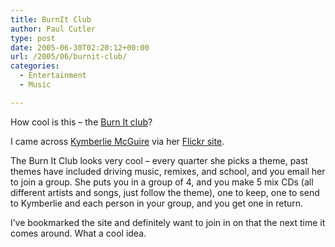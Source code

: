```yaml
---
title: BurnIt Club
author: Paul Cutler
type: post
date: 2005-06-30T02:20:12+00:00
url: /2005/06/burnit-club/
categories:
  - Entertainment
  - Music

---
```

How cool is this &#8211; the [Burn It club][1]?

I came across [Kymberlie McGuire][2] via her [Flickr site][3].

The Burn It Club looks very cool &#8211; every quarter she picks a theme, past themes have included driving music, remixes, and school, and you email her to join a group. She puts you in a group of 4, and you make 5 mix CDs (all different artists and songs, just follow the theme), one to keep, one to send to Kymberlie and each person in your group, and you get one in return.

I&#8217;ve bookmarked the site and definitely want to join in on that the next time it comes around. What a cool idea.

 [1]: http://www.neuroticfishbowl.com/archives/cat_burn_it.html
 [2]: http://www.neuroticfishbowl.com/index.html
 [3]: http://www.flickr.com/photos/kymberlie/